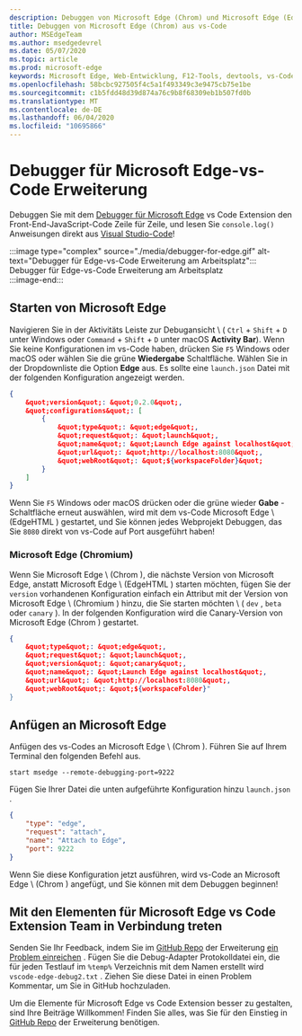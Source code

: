 ```yaml
---
description: Debuggen von Microsoft Edge (Chrom) und Microsoft Edge (EdgeHTML) aus vs-Code
title: Debuggen von Microsoft Edge (Chrom) aus vs-Code
author: MSEdgeTeam
ms.author: msedgedevrel
ms.date: 05/07/2020
ms.topic: article
ms.prod: microsoft-edge
keywords: Microsoft Edge, Web-Entwicklung, F12-Tools, devtools, vs-Code, Visual Studio-Code, Debugger
ms.openlocfilehash: 58bcbc927505f4c5a1f493349c3e9475cb75e1be
ms.sourcegitcommit: c1b5fdd48d39d874a76c9b8f68309eb1b507fd0b
ms.translationtype: MT
ms.contentlocale: de-DE
ms.lasthandoff: 06/04/2020
ms.locfileid: "10695866"
---
```

# Debugger für Microsoft Edge-vs-Code Erweiterung  

Debuggen Sie mit dem [Debugger für Microsoft Edge][VisualstudioMarketplaceDebuggerMicrosoftEdge] vs Code Extension den Front-End-JavaScript-Code Zeile für Zeile, und lesen Sie `console.log()` Anweisungen direkt aus [Visual Studio-Code][VisualstudioCode]!  

:::image type="complex" source="./media/debugger-for-edge.gif" alt-text="Debugger für Edge-vs-Code Erweiterung am Arbeitsplatz":::
   Debugger für Edge-vs-Code Erweiterung am Arbeitsplatz  
:::image-end:::

<!--![Debugger for Edge VS Code extension at work][ImageGifDebuggerEdge]  -->  

## Starten von Microsoft Edge  

Navigieren Sie in der Aktivitäts Leiste zur Debugansicht \ ( `Ctrl` + `Shift` + `D` unter Windows oder `Command` + `Shift` + `D` unter macOS **Activity Bar**\).  Wenn Sie keine Konfigurationen im vs-Code haben, drücken Sie `F5` Windows oder macOS oder wählen Sie die grüne **Wiedergabe** Schaltfläche.  Wählen Sie in der Dropdownliste die Option **Edge** aus.  Es sollte eine `launch.json` Datei mit der folgenden Konfiguration angezeigt werden.  

```json
{
    &quot;version&quot;: &quot;0.2.0&quot;,
    &quot;configurations&quot;: [
        {
            &quot;type&quot;: &quot;edge&quot;,
            &quot;request&quot;: &quot;launch&quot;,
            &quot;name&quot;: &quot;Launch Edge against localhost&quot;,
            &quot;url&quot;: &quot;http://localhost:8080&quot;,
            &quot;webRoot&quot;: &quot;${workspaceFolder}&quot;
        }
    ]
}
```  

Wenn Sie `F5` Windows oder macOS drücken oder die grüne wieder **Gabe** -Schaltfläche erneut auswählen, wird mit dem vs-Code Microsoft Edge \ (EdgeHTML \) gestartet, und Sie können jedes Webprojekt Debuggen, das Sie `8080` direkt von vs-Code auf Port ausgeführt haben!  

### Microsoft Edge (Chromium)  

Wenn Sie Microsoft Edge \ (Chrom \), die nächste Version von Microsoft Edge, anstatt Microsoft Edge \ (EdgeHTML \) starten möchten, fügen Sie der `version` vorhandenen Konfiguration einfach ein Attribut mit der Version von Microsoft Edge \ (Chromium \) hinzu, die Sie starten möchten \ ( `dev` , `beta` oder `canary` \). In der folgenden Konfiguration wird die Canary-Version von Microsoft Edge (Chrom \) gestartet.  

```json
{
    &quot;type&quot;: &quot;edge&quot;,
    &quot;request&quot;: &quot;launch&quot;,
    &quot;version&quot;: &quot;canary&quot;,
    &quot;name&quot;: &quot;Launch Edge against localhost&quot;,
    &quot;url&quot;: &quot;http://localhost:8080&quot;,
    &quot;webRoot&quot;: &quot;${workspaceFolder}"
}
```  

## Anfügen an Microsoft Edge  

Anfügen des vs-Codes an Microsoft Edge \ (Chrom \).  Führen Sie auf Ihrem Terminal den folgenden Befehl aus.  

```console
start msedge --remote-debugging-port=9222
```  

Fügen Sie Ihrer Datei die unten aufgeführte Konfiguration hinzu `launch.json` .   

```json
{
    "type": "edge",
    "request": "attach",
    "name": "Attach to Edge",
    "port": 9222
}
```  

Wenn Sie diese Konfiguration jetzt ausführen, wird vs-Code an Microsoft Edge \ (Chrom \) angefügt, und Sie können mit dem Debuggen beginnen!  

## Mit den Elementen für Microsoft Edge vs Code Extension Team in Verbindung treten    

Senden Sie Ihr Feedback, indem Sie im [GitHub Repo][GithubMicrosoftVscodeEdgeDebug2] der Erweiterung [ein Problem einreichen][GithubMicrosoftVscodeEdgeDebug2NewIssue] .  Fügen Sie die Debug-Adapter Protokolldatei ein, die für jeden Testlauf im `%temp%` Verzeichnis mit dem Namen erstellt wird `vscode-edge-debug2.txt` .  Ziehen Sie diese Datei in einen Problem Kommentar, um Sie in GitHub hochzuladen.  

Um die Elemente für Microsoft Edge vs Code Extension besser zu gestalten, sind Ihre Beiträge Willkommen!  Finden Sie alles, was Sie für den Einstieg in [GitHub Repo][GithubMicrosoftVscodeEdgeDebug2] der Erweiterung benötigen.  


<!-- image links -->  

<!--[ImageGifDebuggerEdge]: ./media/debugger-for-edge.gif "Debugger for Edge VS Code extension in action"  -->  
[ImagePngDebuggerEdge]:./Media/debugger-for-edge.png "Debugger für Edge-vs-Code Erweiterung in Aktion"  

<!--links -->  

[VisualstudioCode]: https://code.visualstudio.com "Visual Studio-Code"  
[VisualStudioCodeDocs]: https://code.visualstudio.com/Docs "Dokumentation | Visual Studio-Code"   

[GithubMicrosoftVscodeEdgeDebug2]: https://github.com/Microsoft/vscode-edge-debug2 "Microsoft/vscode-Edge-debug2 | GitHub"  
[GithubMicrosoftVscodeEdgeDebug2NewIssue]: https://github.com/Microsoft/vscode-edge-debug2/issues/new "Neues Problem-Microsoft/vscode-Edge-debug2 | GitHub"  

[VisualstudioMarketplaceDebuggerMicrosoftEdge]: https://marketplace.visualstudio.com/items?itemName=msjsdiag.debugger-for-edge "Debugger für Microsoft Edge | Visual Studio Marketplace"  
